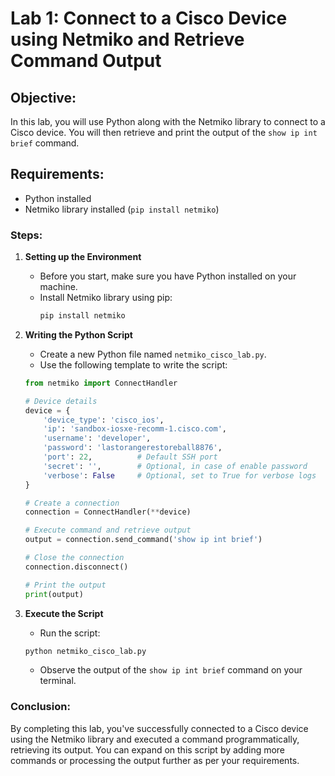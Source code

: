 # Lab 1: Connect to a Cisco Device using Netmiko and Retrieve Command Output

## Objective:

In this lab, you will use Python along with the Netmiko library to connect to a Cisco device. You will then retrieve and print the output of the `show ip int brief` command.

## Requirements:

- Python installed
- Netmiko library installed (`pip install netmiko`)

### Steps:

1. **Setting up the Environment**
    - Before you start, make sure you have Python installed on your machine.
    - Install Netmiko library using pip:
        ```bash
        pip install netmiko
        ```

2. **Writing the Python Script**
    - Create a new Python file named `netmiko_cisco_lab.py`.
    - Use the following template to write the script:

    ```python
    from netmiko import ConnectHandler

    # Device details
    device = {
        'device_type': 'cisco_ios',
        'ip': 'sandbox-iosxe-recomm-1.cisco.com',
        'username': 'developer',
        'password': 'lastorangerestoreball8876',
        'port': 22,          # Default SSH port
        'secret': '',        # Optional, in case of enable password
        'verbose': False     # Optional, set to True for verbose logs
    }

    # Create a connection
    connection = ConnectHandler(**device)

    # Execute command and retrieve output
    output = connection.send_command('show ip int brief')

    # Close the connection
    connection.disconnect()

    # Print the output
    print(output)
    ```

3. **Execute the Script**
    - Run the script:
    ```bash
    python netmiko_cisco_lab.py
    ```

    - Observe the output of the `show ip int brief` command on your terminal.

### Conclusion:
By completing this lab, you've successfully connected to a Cisco device using the Netmiko library and executed a command programmatically, retrieving its output. You can expand on this script by adding more commands or processing the output further as per your requirements.